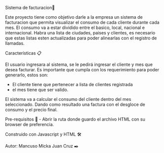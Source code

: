 Sistema de facturacion🚀

Este proyecto tiene como objetivo darle a la empresa un sistema de facturacion que permita visualizar el consumo de cada cliente durante cada mes. El consumo va a estar dividido entre el basico, local, nacional e internacional. Habra una lista de ciudades, paises y clientes, es necesario que estas listas esten actualizadas para poder alinearlas con el registro de llamadas.

Características 📋

El usuario ingresara al sistema, se le pedirá ingresar el cliente y mes que desea facturar.
Es importante que cumpla con los requerimiento para poder generarlo, estos son: 
- El cliente tiene que pertenecer a lista de clientes registrada 
- el mes tiene que ser valido.

El sistema va a calcular el consumo del cliente dentro del mes seleccionado. Dando como resultado una factura con el desgloce de consumo y el precio final.

Pre-requisitos 🔧 - Abrir la ruta donde guardo el archivo HTML con su browser de preferencia.

Construido con Javascript y HTML 🛠️

Autor: Mancuso Micka Juan Cruz ✒️